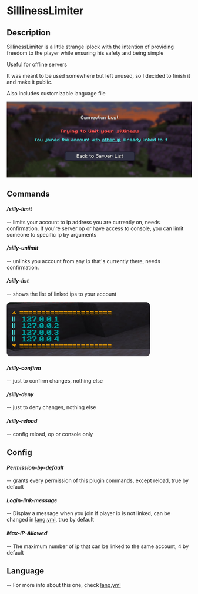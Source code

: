 # **SillinessLimiter**

## Description

SillinessLimiter is a little strange iplock with the intention of providing freedom to the player while ensuring his safety and being simple

Useful for offline servers

It was meant to be used somewhere but left unused, so I decided to finish it and make it public.

Also includes customizable language file

![kick_example.jpg](kick_example.jpg)

## Commands

#### _/silly-limit_ 
-- limits your account to ip address you are currently on, needs confirmation. If you're server op or have access to console, you can limit someone to specific ip by arguments

#### _/silly-unlimit_ 
-- unlinks you account from any ip that's currently there, needs confirmation.

#### _/silly-list_ 
-- shows the list of linked ips to your account

![](.README_images/ece83f9d.png)

#### _/silly-confirm_
-- just to confirm changes, nothing else

#### _/silly-deny_
-- just to deny changes, nothing else

#### _/silly-reload_
-- config reload, op or console only

## Config

#### _Permission-by-default_
-- grants every permission of this plugin commands, except reload, true by default

#### _Login-link-message_
-- Display a message when you join if player ip is not linked, can be changed in [lang.yml](src%2Fmain%2Fresources%2Fdefault%2Flang.yml), true by default

#### _Max-IP-Allowed_
-- The maximum number of ip that can be linked to the same account, 4 by default

## Language
-- For more info about this one, check [lang.yml](src%2Fmain%2Fresources%2Fdefault%2Flang.yml)

